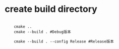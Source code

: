 # create build directory

```SHELL

    cmake ..
    cmake --build . #Debug版本

    cmake --build . --config Release #Release版本

```
